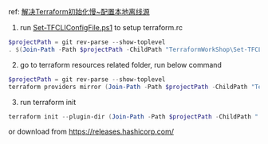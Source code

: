 ref: [解决Terraform初始化慢~配置本地离线源](https://cloud.tencent.com/developer/article/1987762)

1. run [Set-TFCLIConfigFile.ps1](Set-TFCLIConfigFile.ps1) to setup terraform.rc
```powershell
$projectPath = git rev-parse --show-toplevel
. $(Join-Path -Path $projectPath -ChildPath "TerraformWorkShop\Set-TFCLIConfigFile.ps1")
```
2. go to terraform resources related folder, run below command
```powershell
$projectPath = git rev-parse --show-toplevel
terraform providers mirror (Join-Path -Path $projectPath -ChildPath "TerraformWorkShop\terraform.d\mirror")
```
3. run terraform init
```powershell
terraform init --plugin-dir (Join-Path -Path $projectPath -ChildPath ".terraform.d/mirror/registry.terraform.io/")
```

or download from https://releases.hashicorp.com/


